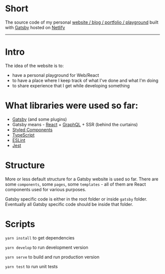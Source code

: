 # Short

The source code of my personal [website / blog / portfolio / playground](https://zubko.io/) built with [Gatsby](https://www.gatsbyjs.org) hosted on [Netlify](https://www.netlify.com/)

---

# Intro

The idea of the website is to:

- have a personal playground for Web/React
- to have a place where I keep track of what I've done and what I'm doing
- to share experience that I get while developing something

# What libraries were used so far:

- [Gatsby](https://www.gatsbyjs.org/) (and some plugins)
- Gatsby means - [React](https://reactjs.org/) + [GraphQL](https://graphql.org/) + SSR (behind the curtains)
- [Styled Components](https://styled-components.com)
- [TypeScript](https://www.typescriptlang.org/)
- [ESLint](https://eslint.org/)
- [Jest](https://jestjs.io/)

# Structure

More or less default structure for a Gatsby website is used so far.
There are some `components`, some `pages`, some `templates` - all of them are React components used for various purposes.

Gatsby specific code is either in the root folder or inside `gatsby` folder. Eventually all Gatsby specific code should be inside that folder.

# Scripts

`yarn install` to get dependencies

`yarn develop` to run development version

`yarn serve` to build and run production version

`yarn test` to run unit tests
